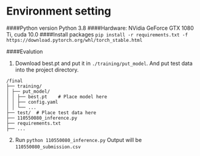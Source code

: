 # Environment setting 
####Python version
Python 3.8
####Hardware:
NVidia GeForce GTX 1080 Ti, cuda 10.0
####Install packages
```pip install -r requirements.txt -f https://download.pytorch.org/whl/torch_stable.html```

####Evalution
1. Download best.pt and put it in ```./training/put_model```. And put test data into the project directory.
 ```
 /final
 ├── training/ 
 │ ├── put_model/ 
 │ │ ├── best.pt    # Place model here
 │ │ ├── config.yaml 
 │ │ └── ... 
 ├── test/  # Place test data here 
 ├── 110550080_inference.py 
 ├── requirements.txt 
 ├── ...
 ```
2. Run ```python 110550080_inference.py```
   Output will be ```110550080_submission.csv```
